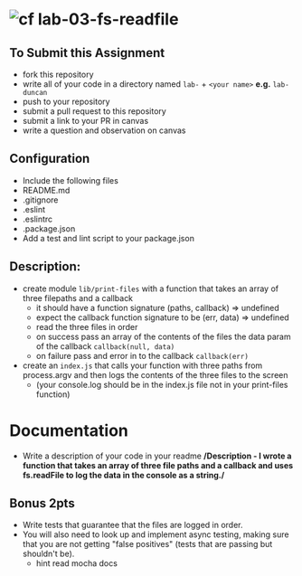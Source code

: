 ![cf](https://i.imgur.com/7v5ASc8.png) lab-03-fs-readfile
======

## To Submit this Assignment
  * fork this repository
  * write all of your code in a directory named `lab-` + `<your name>` **e.g.** `lab-duncan`
  * push to your repository
  * submit a pull request to this repository
  * submit a link to your PR in canvas
  * write a question and observation on canvas

## Configuration
* Include the following files
* README.md
* .gitignore
* .eslint
* .eslintrc
* .package.json
* Add a test and lint script to your package.json

## Description:
* create module `lib/print-files` with a function that takes an array of three filepaths and a callback
  * it should have a function signature (paths, callback) => undefined
  * expect the callback function signature to be (err, data) => undefined
  * read the three files in order
  * on success pass an array of the contents of the files the data param of the callback `callback(null, data)`  
  * on failure pass and error in to the callback `callback(err)`
* create an `index.js` that calls your function with three paths from process.argv
  and then logs the contents of the three files to the screen
  * (your console.log should be  in the index.js file not in your print-files function)

# Documentation
* Write a description of your code in your readme
**/Description - I wrote a function that takes an array of three file paths and a callback and uses fs.readFile to log the data in the console as a string./**

## Bonus 2pts
* Write tests that guarantee that the files are logged in order.
* You will also need to look up and implement async testing, making sure that you are not getting "false positives" (tests that are passing but shouldn't be).
  * hint read mocha docs    
